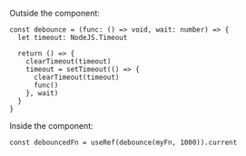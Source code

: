 Outside the component: 

```tsx
const debounce = (func: () => void, wait: number) => {
  let timeout: NodeJS.Timeout

  return () => {
    clearTimeout(timeout)
    timeout = setTimeout(() => {
      clearTimeout(timeout)
      func()
    }, wait)
  }
}
```

Inside the component:

```tsx
const debouncedFn = useRef(debounce(myFn, 1000)).current
```
